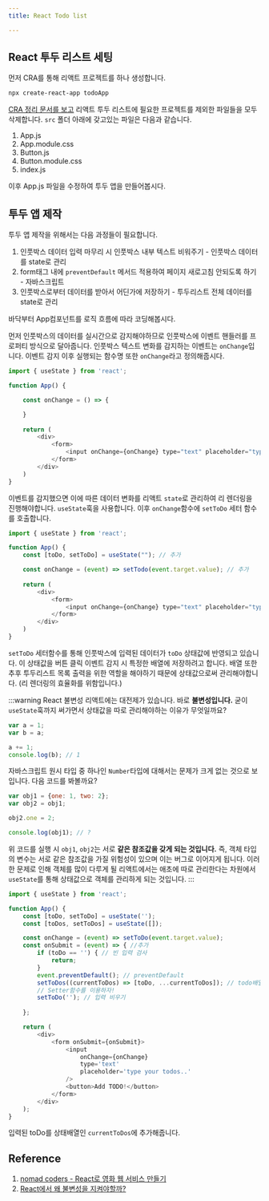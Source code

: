 ```yaml
---
title: React Todo list

---
```

## React 투두 리스트 세팅

먼저 CRA를 통해 리액트 프로젝트를 하나 생성합니다. 

```sh
npx create-react-app todoApp
```

[CRA 정리 문서를 보고](./cra.md) 리액트 투두 리스트에 필요한 프로젝트를 제외한 파일들을 모두 삭제합니다. `src` 폴더 아래에 갖고있는 파일은 다음과 같습니다.

1. App.js
2. App.module.css
3. Button.js
4. Button.module.css
5. index.js

이후 App.js 파일을 수정하여 투두 앱을 만들어봅시다.

## 투두 앱 제작
투두 앱 제작을 위해서는 다음 과정들이 필요합니다.

1. 인풋박스 데이터 입력 마무리 시 인풋박스 내부 텍스트 비워주기 - 인풋박스 데이터를 state로 관리
2. form태그 내에 `preventDefault` 메서드 적용하여 페이지 새로고침 안되도록 하기 - 자바스크립트
3. 인풋박스로부터 데이터를 받아서 어딘가에 저장하기 - 투두리스트 전체 데이터를 state로 관리

바닥부터 App컴포넌트를 로직 흐름에 따라 코딩해봅시다.

먼저 인풋박스의 데이터를 실시간으로 감지해야하므로 인풋박스에 이벤트 핸들러를 프로퍼티 방식으로 달아줍니다. 인풋박스 텍스트 변화를 감지하는 이벤트는 `onChange`입니다. 이벤트 감지 이후 실행되는 함수명 또한 `onChange`라고 정의해줍시다.

```js
import { useState } from 'react';

function App() {

    const onChange = () => {

    }
    
    return (
        <div>
            <form>
                <input onChange={onChange} type="text" placeholder="type your todos.." />
            </form>
        </div>
    )
}
```

이벤트를 감지했으면 이에 따른 데이터 변화를 리액트 `state`로 관리하여 리 렌더링을 진행해야합니다. `useState`훅을 사용합니다. 이후 `onChange`함수에 `setToDo` 세터 함수를 호출합니다.

```js
import { useState } from 'react';

function App() {
    const [toDo, setToDo] = useState(""); // 추가

    const onChange = (event) => setTodo(event.target.value); // 추가
    
    return (
        <div>
            <form>
                <input onChange={onChange} type="text" placeholder="type your todos.." />
            </form>
        </div>
    )
}
```

`setToDo` 세터함수를 통해 인풋박스에 입력된 데이터가 `toDo` 상태값에 반영되고 있습니다. 이 상태값을 버튼 클릭 이벤트 감지 시 특정한 배열에 저장하려고 합니다. 배열 또한 추후 투두리스트 목록 출력을 위한 역할을 해야하기 때문에 상태값으로써 관리해야합니다. (리 렌더링의 효율화를 위함입니다.)

:::warning React 불변성
리액트에는 대전제가 있습니다. 바로 **불변성입니다.** 굳이 `useState`훅까지 써가면서 상태값을 따로 관리해야하는 이유가 무엇일까요?

```javascript
var a = 1;
var b = a;

a += 1;
console.log(b); // 1
```

자바스크립트 원시 타입 중 하나인 `Number`타입에 대해서는 문제가 크게 없는 것으로 보입니다. 다음 코드를 봐볼까요?

```javascript
var obj1 = {one: 1, two: 2};
var obj2 = obj1;

obj2.one = 2;

console.log(obj1); // ?
```

위 코드를 실행 시 `obj1`, `obj2`는 서로 **같은 참조값을 갖게 되는 것입니다.** 즉, 객체 타입의 변수는 서로 같은 참조값을 가질 위험성이 있으며 이는 버그로 이어지게 됩니다. 이러한 문제로 인해 객체를 많이 다루게 될 리액트에서는 애초에 따로 관리한다는 차원에서 `useState`를 통해 상태값으로 객체를 관리하게 되는 것입니다.
:::

```js
import { useState } from 'react';

function App() {
    const [toDo, setToDo] = useState('');
    const [toDos, setToDos] = useState([]);

    const onChange = (event) => setToDo(event.target.value);
    const onSubmit = (event) => { //추가
        if (toDo == '') { // 빈 입력 검사
            return;
        }
        event.preventDefault(); // preventDefault
        setToDos((currentToDos) => [toDo, ...currentToDos]); // todo배열에 데이터 추가
        // Setter함수를 이용하자!
        setToDo(''); // 입력 비우기        
      
    };

    return (
        <div>
            <form onSubmit={onSubmit}>
                <input
                    onChange={onChange}
                    type='text'
                    placeholder='type your todos..'
                />
                <button>Add TODO!</button>
            </form>
        </div>
    );
}
```

입력된 toDo를 상태배열인 `currentToDos`에 추가해줍니다.




## Reference
1. [nomad coders - React로 영화 웹 서비스 만들기](https://nomadcoders.co/react-for-beginners/lobby)
2. [React에서 왜 불변성을 지켜야할까?](https://webigotr.tistory.com/293)